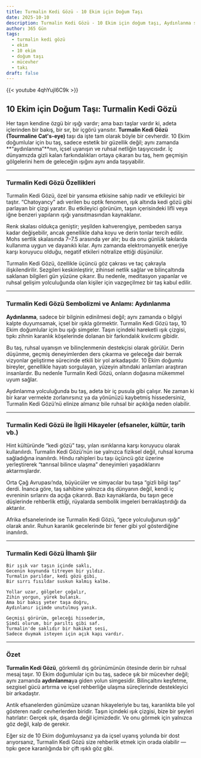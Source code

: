 ```yaml
---
title: Turmalin Kedi Gözü - 10 Ekim için Doğum Taşı
date: 2025-10-10
description: Turmalin Kedi Gözü - 10 Ekim için doğum taşı, Aydınlanma sembolü. Bu özel taşın derin anlamını öğrenin.
author: 365 Gün
tags:
  - turmalin kedi gözü
  - ekim
  - 10 ekim
  - doğum taşı
  - mücevher
  - takı
draft: false
---
```


{{< youtube 4qhYujI6C9k >}}

## 10 Ekim için Doğum Taşı: Turmalin Kedi Gözü

Her taşın kendine özgü bir ışığı vardır; ama bazı taşlar vardır ki, adeta içlerinden bir bakış, bir sır, bir içgörü yansıtır. **Turmalin Kedi Gözü (Tourmaline Cat's-eye)** taşı da işte tam olarak böyle bir cevherdir. 10 Ekim doğumlular için bu taş, sadece estetik bir güzellik değil; aynı zamanda **“aydınlanma”**nın, içsel uyanışın ve ruhsal netliğin taşıyıcısıdır. İç dünyamızda gizli kalan farkındalıkları ortaya çıkaran bu taş, hem geçmişin gölgelerini hem de geleceğin ışığını aynı anda taşıyabilir.

---

### Turmalin Kedi Gözü Özellikleri

Turmalin Kedi Gözü, özel bir yansıma etkisine sahip nadir ve etkileyici bir taştır. “Chatoyancy” adı verilen bu optik fenomen, ışık altında kedi gözü gibi parlayan bir çizgi yaratır. Bu etkileyici görünüm, taşın içerisindeki lifli veya iğne benzeri yapıların ışığı yansıtmasından kaynaklanır.

Renk skalası oldukça geniştir; yeşilden kahverengiye, pembeden sarıya kadar değişebilir, ancak genellikle daha koyu ve derin tonlar tercih edilir. Mohs sertlik skalasında 7–7.5 arasında yer alır; bu da onu günlük takılarda kullanıma uygun ve dayanıklı kılar. Aynı zamanda elektromanyetik enerjiye karşı koruyucu olduğu, negatif etkileri nötralize ettiği düşünülür.

Turmalin Kedi Gözü, özellikle üçüncü göz çakrası ve taç çakrayla ilişkilendirilir. Sezgileri keskinleştirir, zihinsel netlik sağlar ve bilinçaltında saklanan bilgileri gün yüzüne çıkarır. Bu nedenle, meditasyon yapanlar ve ruhsal gelişim yolculuğunda olan kişiler için vazgeçilmez bir taş kabul edilir.

---

### Turmalin Kedi Gözü Sembolizmi ve Anlamı: Aydınlanma

**Aydınlanma**, sadece bir bilginin edinilmesi değil; aynı zamanda o bilgiyi kalpte duyumsamak, içsel bir ışıkla görmektir. Turmalin Kedi Gözü taşı, 10 Ekim doğumlular için bu ışığı simgeler. Taşın içindeki hareketli ışık çizgisi, tıpkı zihnin karanlık köşelerinde dolanan bir farkındalık kıvılcımı gibidir.

Bu taş, ruhsal uyanışın ve bilinçlenmenin destekçisi olarak görülür. Derin düşünme, geçmiş deneyimlerden ders çıkarma ve geleceğe dair berrak vizyonlar geliştirme sürecinde etkili bir yol arkadaşıdır. 10 Ekim doğumlu bireyler, genellikle hayatı sorgulayan, yüzeyin altındaki anlamları araştıran insanlardır. Bu nedenle Turmalin Kedi Gözü, onların doğasına mükemmel uyum sağlar.

Aydınlanma yolculuğunda bu taş, adeta bir iç pusula gibi çalışır. Ne zaman ki bir karar vermekte zorlanırsınız ya da yönünüzü kaybetmiş hissedersiniz, Turmalin Kedi Gözü’nü elinize almanız bile ruhsal bir açıklığa neden olabilir.

---

### Turmalin Kedi Gözü ile İlgili Hikayeler (efsaneler, kültür, tarih vb.)

Hint kültüründe “kedi gözü” taşı, yılan ısırıklarına karşı koruyucu olarak kullanılırdı. Turmalin Kedi Gözü’nün ise yalnızca fiziksel değil, ruhsal koruma sağladığına inanılırdı. Hindu rahipleri bu taşı üçüncü göz üzerine yerleştirerek “tanrısal bilince ulaşma” deneyimleri yaşadıklarını aktarmışlardır.

Orta Çağ Avrupası’nda, büyücüler ve simyacılar bu taşa “gizli bilgi taşı” derdi. İnanca göre, taş sahibine yalnızca dış dünyanın değil, kendi iç evreninin sırlarını da açığa çıkarırdı. Bazı kaynaklarda, bu taşın gece düşlerinde rehberlik ettiği, rüyalarda sembolik imgeleri berraklaştırdığı da aktarılır.

Afrika efsanelerinde ise Turmalin Kedi Gözü, “gece yolculuğunun ışığı” olarak anılır. Ruhun karanlık gecelerinde bir fener gibi yol gösterdiğine inanılırdı.

---

### Turmalin Kedi Gözü İlhamlı Şiir

```
Bir ışık var taşın içinde saklı,
Gecenin koynunda titreyen bir yıldız.
Turmalin parıldar, kedi gözü gibi,
Bir sırrı fısıldar suskun kalmış kalbe.

Yollar uzar, gölgeler çoğalır,
Zihin yorgun, yürek bulanık.
Ama bir bakış yeter taşa doğru,
Aydınlanır içimde unutulmuş yanık.

Geçmişi görürüm, geleceği hissederim,
Şimdi olurum, bir parıltı gibi saf.
Turmalin'de saklıdır bir hakikat sesi,
Sadece duymak isteyen için açık kapı vardır.
```

---

### Özet

**Turmalin Kedi Gözü**, görkemli dış görünümünün ötesinde derin bir ruhsal mesaj taşır. 10 Ekim doğumlular için bu taş, sadece şık bir mücevher değil; aynı zamanda **aydınlanma**ya giden yolun simgesidir. Bilinçaltını keşfetme, sezgisel gücü artırma ve içsel rehberliğe ulaşma süreçlerinde destekleyici bir arkadaştır.

Antik efsanelerden günümüze uzanan hikayeleriyle bu taş, karanlıkta bile yol gösteren nadir cevherlerden biridir. Taşın içindeki ışık çizgisi, bize bir şeyleri hatırlatır: Gerçek ışık, dışarda değil içimizdedir. Ve onu görmek için yalnızca göz değil, kalp de gerekir.

Eğer siz de 10 Ekim doğumluysanız ya da içsel uyanış yolunda bir dost arıyorsanız, Turmalin Kedi Gözü size rehberlik etmek için orada olabilir — tıpkı gece karanlığında bir çift ışıklı göz gibi.